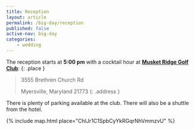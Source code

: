 ```yaml
---
title: Reception
layout: article
permalink: /big-day/reception
published: false
active-nav: big-day
categories:
    - wedding
---
```


The reception starts at **5:00 pm** with a cocktail hour at
[**Musket Ridge Golf Club**](http://www.musketridge.com/Club/Scripts/Home/home.asp):
{: .place }

> 3555 Brethren Church Rd
>
> Myersville, Maryland 21773
{: .address }

There is plenty of parking available at the club. There will
also be a shuttle from the hotel.

{% include map.html place="ChIJr1C1SpbCyYkRGqrNhVmmzvU" %}
